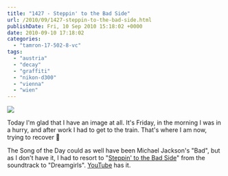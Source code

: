 ```yaml
---
title: "1427 - Steppin' to the Bad Side"
url: /2010/09/1427-steppin-to-the-bad-side.html
publishDate: Fri, 10 Sep 2010 15:18:02 +0000
date: 2010-09-10 17:18:02
categories: 
  - "tamron-17-502-8-vc"
tags: 
  - "austria"
  - "decay"
  - "graffiti"
  - "nikon-d300"
  - "vienna"
  - "wien"
---
```

<a target="_blank" href="https://d25zfm9zpd7gm5.cloudfront.net/1200x1200/2010/20100910_084201_ps.jpg"><img src="https://d25zfm9zpd7gm5.cloudfront.net/0600x0600/2010/20100910_084201_ps.jpg" /></a>

Today I'm glad that I have an image at all. It's Friday, in the morning I was in a hurry, and after work I had to get to the train. That's where I am now, trying to recover 🙂

 The Song of the Day could as well have been Michael Jackson's "Bad", but as I don't have it, I had to resort to "<a target="_blank" href="http://www.lyricsmode.com/lyrics/d/dreamgirls/steppin_to_the_bad_side.html">Steppin' to the Bad Side</a>" from the soundtrack to "Dreamgirls". <a target="_blank" href="http://www.youtube.com/watch?v=WdRlHvulIHM">YouTube</a> has it.

